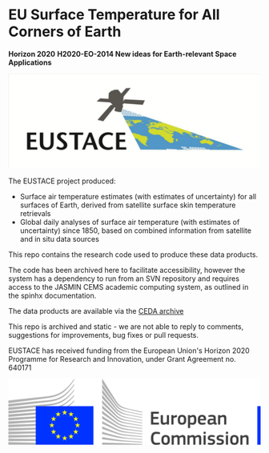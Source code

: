 # EU Surface Temperature for All Corners of Earth

**Horizon 2020**
**H2020-EO-2014 New ideas for Earth-relevant Space Applications**

![EUSTACE Logo](/images/eustace.jpg)

The EUSTACE project produced:

* Surface air temperature estimates (with estimates of uncertainty) for all surfaces of Earth, derived from satellite surface skin temperature retrievals
* Global daily analyses of surface air temperature (with estimates of uncertainty) since 1850, based on combined information from satellite and in situ data sources

This repo contains the research code used to produce these data products.

The code has been archived here to facilitate accessibility, however the system has a dependency to run from an SVN repository and requires access to the JASMIN CEMS academic computing system, as outlined in the spinhx documentation.

The data products are available via the [CEDA archive](https://catalogue.ceda.ac.uk/uuid/a52b2cc065a847b8a77a93896880349f)

This repo is archived and static - we are not able to reply to comments, suggestions for improvements, bug fixes or pull requests.

EUSTACE has received funding from the European Union's Horizon 2020 Programme for Research and Innovation, under Grant Agreement no. 640171

![EC Logo](/images/logo-ce-horizontal-en-quadri-hr.jpg)
